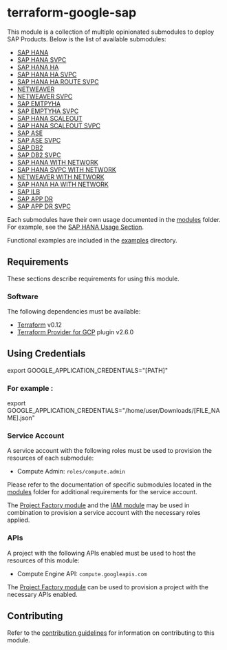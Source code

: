 # terraform-google-sap

This module is a collection of multiple opinionated submodules to deploy SAP Products.
Below is the list of available submodules:

- [SAP HANA](./modules/sap_hana/README.md)
- [SAP HANA SVPC](./modules/sap_hana_svpc/README.md)
- [SAP HANA HA](./modules/sap_hana_ha/README.md)
- [SAP HANA HA SVPC](./modules/sap_hana_ha_svpc/README.md)
- [SAP HANA HA ROUTE SVPC](./modules/sap_hana_ha_route_svpc/README.md)
- [NETWEAVER](./modules/netweaver/README.md)
- [NETWEAVER SVPC](./modules/netweaver_svpc/README.md)
- [SAP EMTPYHA](./modules/sap_emptyha/README.md)
- [SAP EMPTYHA SVPC](./modules/sap_emptyha_svpc/README.md)
- [SAP HANA SCALEOUT](./modules/sap_hana_scaleout/README.md)
- [SAP HANA SCALEOUT SVPC](./modules/sap_hana_scaleout_svpc/README.md)
- [SAP ASE](./modules/sap_ase/README.md)
- [SAP ASE SVPC](./modules/sap_ase_svpc/README.md)
- [SAP DB2](./modules/sap_db2/README.md)
- [SAP DB2 SVPC](./modules/sap_db2_svpc/README.md)
- [SAP HANA WITH NETWORK](./modules/sap_hana_with_network/README.md)
- [SAP HANA SVPC WITH NETWORK](./modules/sap_hana_svpc_with_network/README.md)
- [NETWEAVER WITH NETWORK](./modules/netweaver_with_network/README.md)
- [SAP HANA HA WITH NETWORK](./modules/sap_hana_ha_with_network/README.md)
- [SAP ILB](./modules/ILB/README.md)
- [SAP APP DR](./modules/sap_app_dr/README.md)
- [SAP APP DR SVPC](./modules/sap_app_dr_svpc/README.md)

Each submodules have their own usage documented in the [modules](./modules) folder.
For example, see the [SAP HANA Usage Section](./modules/sap_hana/README.md#Usage).

Functional examples are included in the
[examples](./examples/) directory.

[^]: (autogen_docs_start)

[^]: (autogen_docs_end)

## Requirements

These sections describe requirements for using this module.

### Software

The following dependencies must be available:

- [Terraform][terraform] v0.12
- [Terraform Provider for GCP][terraform-provider-gcp] plugin v2.6.0

## Using Credentials

export GOOGLE_APPLICATION_CREDENTIALS="[PATH]"

### For example :

export GOOGLE_APPLICATION_CREDENTIALS="/home/user/Downloads/[FILE_NAME].json"

### Service Account

A service account with the following roles must be used to provision
the resources of each submodule:

- Compute Admin: `roles/compute.admin`

Please refer to the documentation of specific submodules located in the [modules](./modules/) folder for additional requirements for the service account.

The [Project Factory module][project-factory-module] and the
[IAM module][iam-module] may be used in combination to provision a
service account with the necessary roles applied.

### APIs

A project with the following APIs enabled must be used to host the
resources of this module:

- Compute Engine API: `compute.googleapis.com`

The [Project Factory module][project-factory-module] can be used to
provision a project with the necessary APIs enabled.

## Contributing

Refer to the [contribution guidelines](./CONTRIBUTING.md) for
information on contributing to this module.

[iam-module]: https://registry.terraform.io/modules/terraform-google-modules/iam/google
[project-factory-module]: https://registry.terraform.io/modules/terraform-google-modules/project-factory/google
[terraform-provider-gcp]: https://www.terraform.io/docs/providers/google/index.html
[terraform]: https://www.terraform.io/downloads.html
